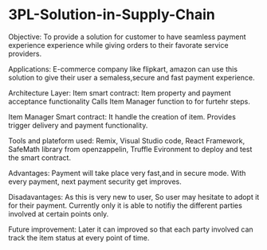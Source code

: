 # 3PL-Solution-in-Supply-Chain
  Objective: To provide a solution for customer to have seamless payment experience experience while giving orders to their favorate service providers.

Applications:
E-commerce company like flipkart, amazon can use this solution to give their user a semaless,secure and fast payment experience. 


Architecture Layer:
  Item smart contract:
      Item property and payment acceptance functionality
      Calls Item Manager function to for furtehr  steps.
      
  Item Manager Smart contract:
      It handle the creation of item.
      Provides trigger delivery and payment functionality.
      
Tools and plateform used:
Remix,  Visual Studio code, React Framework, SafeMath library from openzappelin, Truffle Evironment to deploy and test the smart contract. 
  
  


Advantages:
Payment will take place very fast,and in secure mode.
With every payment, next payment security get improves.

Disadavantages:
As this  is very new to user, So user may hesitate to adopt it for their payment.
Currently only it is able to notifiy the different parties involved at certain points only.

Future improvement:
Later it can improved so that each party involved can track the item status at every point of time.


